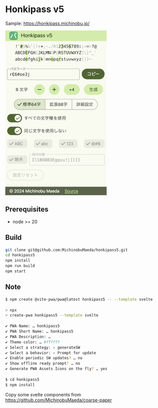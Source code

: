 # Honkipass v5

Sample: https://honkipass.michinobu.jp/

![Honkipass v5 UI](honkipass5.png)

## Prerequisites

-   node >= 20

## Build

```bash
git clone git@github.com:MichinobuMaeda/honkipass5.git
cd honkipass5
npm install
npm run build
npm start
```

## Note

```bash
$ npm create @vite-pwa/pwa@latest honkipass5 -- --template svelte

> npx
> create-pwa honkipass5 --template svelte

✔ PWA Name: … honkipass5
✔ PWA Short Name: … honkipass5
✔ PWA Description: …
✔ Theme color: … #ffffff
✔ Select a strategy: › generateSW
✔ Select a behavior: › Prompt for update
✔ Enable periodic SW updates? … no
✔ Show offline ready prompt? … no
✔ Generate PWA Assets Icons on the fly? … yes

$ cd honkipass5
$ npm install
```

Copy some svelte components from <https://github.com/MichinobuMaeda/coarse-paper>
